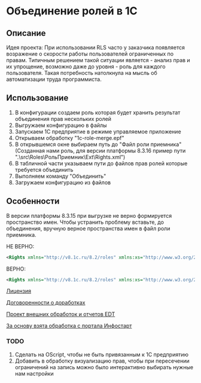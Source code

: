 # Объединение ролей в 1С

## Описание

Идея проекта: При использовании RLS часто у заказчика появляется возражение о скорости работы пользователей ограниченных по правам. Типичным решением такой ситуации является - анализ прав и их упрощение, возможно даже до уровня - роль для каждого пользователя. Такая потребность натолкнула на мысль об автоматизации труда программиста.

## Использование

1. В конфигурации создаем роль которая будет хранить результат объединения прав нескольких ролей
2. Выгружаем конфигурацию в файлы
3. Запускаем 1С предприятие в режиме управляемое приложение
4. Открываем обработку "1c-role-merge.epf"
5. В открывшемся окне выбираем путь до "Файл роли приемника" (Созданная нами роль, для версии платформы 8.3.16 пример пути ".\src\Roles\РольПриемник\Ext\Rights.xml")
6. В табличной части указываем пути до файлов прав ролей которые требуется объединить
7. Выполняем команду "Объединить"
8. Загружаем конфигурацию из файлов

## Особенности

В версии платформы 8.3.15 при выгрузке не верно формируется пространство имен. Чтобы устранить проблему вставьте, до объединения, вручную верное пространства имен в файл роли приемника.

НЕ ВЕРНО:

```xml
<Rights xmlns="http://v8.1c.ru/8.2/roles" xmlns:xs="http://www.w3.org/2001/XMLSchema" xmlns:xsi="http://www.w3.org/2001/XMLSchema-instance" version="2.9">
```

ВЕРНО:

```xml
<Rights xmlns="http://v8.1c.ru/8.2/roles" xmlns:xs="http://www.w3.org/2001/XMLSchema" xmlns:xsi="http://www.w3.org/2001/XMLSchema-instance" xsi:type="Rights" version="2.9">
```

[Лицензия](LICENSE.md)

[Договоренности о доработках](CONTRIBUTING.md)

[Проект внешних обработок и отчетов EDT](src/1C-EDT/src)

[За основу взята обработка с портала Инфостарт](https://infostart.ru/public/487724/)

### TODO

1. Сделать на OScript, чтобы не быть привязанным к 1С предприятию
2. Добавить в обработку визуализацию прав, чтобы при пересечении ограничений на запись можно было интерактивно выбирать нужные нам настройки
